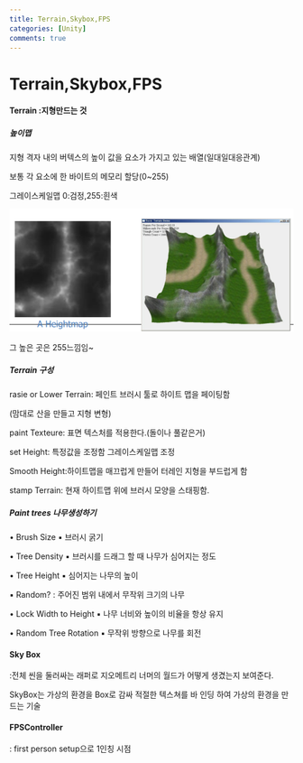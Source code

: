 ```yaml
---
title: Terrain,Skybox,FPS
categories: [Unity]
comments: true
---
```

# Terrain,Skybox,FPS

#### Terrain :지형만드는 것



##### 높이맵

지형 격자 내의 버텍스의 높이 값을 요소가 가지고 있는 배열(일대일대응관계)

보통 각 요소에 한 바이트의 메모리 할당(0~255)

그레이스케일맵 0:검정,255:흰색 



![](../assets/img/높이맵.PNG)

 그 높은 곳은 255느낌임~



##### Terrain 구성

rasie or Lower Terrain: 페인트 브러시 툴로 하이트 맵을 페이팅함

(맘대로 산을 만들고 지형 변형)

paint Texteure: 표면 텍스처를 적용한다.(돌이나 풀같은거)

set Height: 특정값을 조정함 그레이스케일맵 조정

Smooth Height:하이트맵을 매끄럽게 만들어 터레인 지형을 부드럽게 함

stamp Terrain: 현재 하이트맵 위에 브러시 모양을 스태핑함.



##### Paint trees 나무생성하기

• Brush Size ▪ 브러시 굵기 

• Tree Density ▪ 브러시를 드래그 할 때 나무가 심어지는 정도 

• Tree Height ▪ 심어지는 나무의 높이

 ▪ Random? : 주어진 범위 내에서 무작위 크기의 나무 

• Lock Width to Height ▪ 나무 너비와 높이의 비율을 항상 유지 

• Random Tree Rotation ▪ 무작위 방향으로 나무를 회전





#### Sky Box

:전체 씬을 둘러싸는 래퍼로 지오메트리 너머의 월드가 어떻게 생겼는지 보여준다.

 SkyBox는 가상의 환경을 Box로 감싸 적절한 텍스쳐를 바 인딩 하여 가상의 환경을 만드는 기술



#### FPSController

: first person setup으로 1인칭 시점

